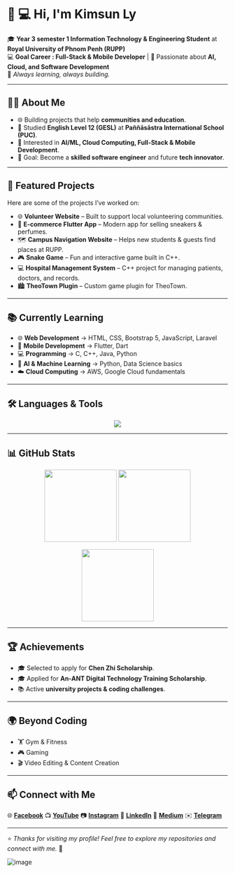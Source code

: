 # 👋 💻 Hi, I'm Kimsun Ly

🎓 **Year 3 semester 1 Information Technology & Engineering Student** at **Royal University of Phnom Penh (RUPP)**  
💻 **Goal Career : Full-Stack & Mobile Developer** | 🚀 Passionate about **AI, Cloud, and Software Development**  
🌱 *Always learning, always building.*  

---

## 🧑‍💻 About Me
- 🌐 Building projects that help **communities and education**.  
- 🏫 Studied **English Level 12 (GESL)** at **Paññāsāstra International School (PUC)**.  
- 🔎 Interested in **AI/ML, Cloud Computing, Full-Stack & Mobile Development**.  
- 🎯 Goal: Become a **skilled software engineer** and future **tech innovator**.  

---

## 🚀 Featured Projects
Here are some of the projects I’ve worked on:

- 🌐 **Volunteer Website** – Built to support local volunteering communities.  
- 📱 **E-commerce Flutter App** – Modern app for selling sneakers & perfumes.  
- 🗺️ **Campus Navigation Website** – Helps new students & guests find places at RUPP.  
- 🎮 **Snake Game** – Fun and interactive game built in C++.  
- 💻 **Hospital Management System** – C++ project for managing patients, doctors, and records.  
- 🏙️ **TheoTown Plugin** – Custom game plugin for TheoTown.  

---

## 📚 Currently Learning
- 🌐 **Web Development** → HTML, CSS, Bootstrap 5, JavaScript, Laravel  
- 📱 **Mobile Development** → Flutter, Dart  
- 💻 **Programming** → C, C++, Java, Python  
- 🤖 **AI & Machine Learning** → Python, Data Science basics  
- ☁️ **Cloud Computing** → AWS, Google Cloud fundamentals  

---

## 🛠️ Languages & Tools
<p align="center">
  <img src="https://skillicons.dev/icons?i=html,css,js,bootstrap,flutter,dart,java,cpp,python,laravel,git,github,vscode,figma,mysql" />
</p>

---

## 📊 GitHub Stats
<p align="center">
  <img src="https://github-readme-stats.vercel.app/api?username=KimsunLy&show_icons=true&theme=tokyonight" height="165"/>
  <img src="https://github-readme-streak-stats.herokuapp.com/?user=KimsunLy&theme=tokyonight" height="165"/>
</p>

<p align="center">
  <img src="https://github-readme-stats.vercel.app/api/top-langs/?username=KimsunLy&layout=compact&theme=tokyonight" height="165"/>
</p>

---

## 🏆 Achievements
- 🎓 Selected to apply for **Chen Zhi Scholarship**.  
- 🎓 Applied for **An-ANT Digital Technology Training Scholarship**.  
- 📚 Active **university projects & coding challenges**.  

---

## 🌍 Beyond Coding
- 🏋️ Gym & Fitness  
- 🎮 Gaming  
- 🎬 Video Editing & Content Creation  

---

## 📫 Connect with Me

:globe_with_meridians: [**Facebook**](https://www.facebook.com/kimsun.ly.2025)
:tv: [**YouTube**](https://www.youtube.com/@KimsunLy-n9i)
:camera: [**Instagram**](https://www.instagram.com/kimsun_ly)
:briefcase: [**LinkedIn**](https://www.linkedin.com/in/kimsun-ly-056008362)
:pencil: [**Medium**](https://medium.com/@kimsunly.49)
:envelope: [**Telegram**](https://t.me/Kimsun_Ly)


---

⭐️ *Thanks for visiting my profile! Feel free to explore my repositories and connect with me.* 🚀


  ![image](https://media.giphy.com/media/v1.Y2lkPTc5MGI3NjExNmV3Y3VkemFqY3BwZXp4OW5hcDB3amdhcXYzd2RsdDY3ZTkzOXhxciZlcD12MV9naWZzX3NlYXJjaCZjdD1n/26AHyxxCItIbFijLO/giphy.gif)


